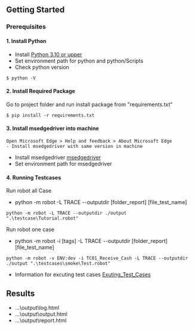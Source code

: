 ## Getting Started
### Prerequisites
#### 1. Install Python
 - Install [Python 3.10 or upper](https://www.python.org/downloads/)
 - Set environment path for python and python/Scripts
 - Check python version
```
$ python -V
``` 
#### 2. Install Required Package
Go to project folder and run install package from "requirements.txt" 
```
$ pip install -r requirements.txt
``` 

#### 3. Install msedgedriver into machine
```
Open Microsoft Edge > Help and feedback > About Microsoft Edge
- Install msedgedriver with same version in machine
``` 
 - Install msedgedriver [msedgedriver](https://developer.microsoft.com/en-us/microsoft-edge/tools/webdriver/) 
 - Set environment path for msedgedriver

#### 4. Running Testcases
Run robot all Case
- python -m robot -L TRACE --outputdir [folder_report] [file_test_name]
```
python -m robot -L TRACE --outputdir ./output ".\testcase\Tutorial.robot"
```
Run robot one case
- python -m robot -i [tags] -L TRACE --outputdir [folder_report] [file_test_name]
```
python -m robot -v ENV:dev -i TC01_Receive_Cash -L TRACE --outputdir ./output ".\testcases\smoke\Test.robot"
```
 - Information for excuting test cases [Exuting_Test_Cases](https://robotframework.org/robotframework/latest/RobotFrameworkUserGuide.html#executing-test-cases)

## Results
- ...\output\log.html
- ...\output\output.html
- ...\output\report.html
